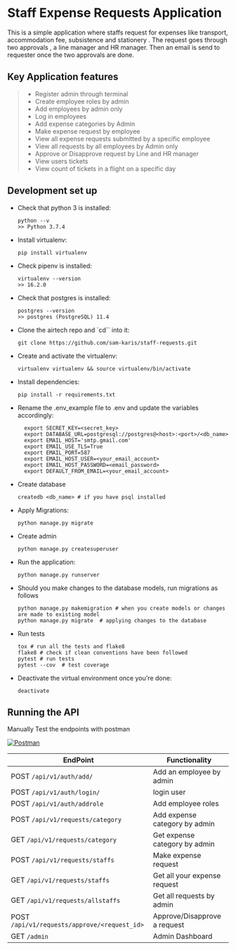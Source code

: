 # Staff Expense Requests Application
This is a simple application where staffs request for expenses like transport, accommodation fee, subsistence and stationery . The request goes through two approvals , a line manager and HR manager. Then an email is send to requester once the two approvals are done.

## Key Application features

> - Register admin through terminal
> - Create employee roles by admin
> - Add employees by admin only
> - Log in employees
> - Add expense categories by Admin
> - Make expense request by employee
> - View all expense requests submitted by a specific employee
> - View all requests by all employees by Admin only
> - Approve or Disapprove request by Line and HR manager
> - View users tickets
> - View count of tickets in a flight on a specific day

## Development set up

- Check that python 3 is installed:

  ```
  python --v
  >> Python 3.7.4
  ```

- Install virtualenv:

  ```
  pip install virtualenv
  ```

- Check pipenv is installed:

  ```
  virtualenv --version
  >> 16.2.0
  ```

- Check that postgres is installed:

  ```
  postgres --version
  >> postgres (PostgreSQL) 11.4

  ```

- Clone the airtech repo and `cd`` into it:

  ```
  git clone https://github.com/sam-karis/staff-requests.git

  ```

- Create and activate the virtualenv:

  ```
  virtualenv virtualenv && source virtualenv/bin/activate
  ```

- Install dependencies:

  ```
  pip install -r requirements.txt
  ```

- Rename the .env_example file to .env and update the variables accordingly:

  ```
    export SECRET_KEY=<secret_key>
    export DATABASE_URL=postgresql://postgres@<host>:<port>/<db_name>
    export EMAIL_HOST='smtp.gmail.com'
    export EMAIL_USE_TLS=True
    export EMAIL_PORT=587
    export EMAIL_HOST_USER=<your_email_account>
    export EMAIL_HOST_PASSWORD=<email_password>
    export DEFAULT_FROM_EMAIL=<your_email_account>
  ```

- Create database

  ```
  createdb <db_name> # if you have psql installed
  ```

- Apply Migrations:

  ```
  python manage.py migrate
  ```

- Create admin
  ```
  python manage.py createsuperuser
  ```

* Run the application:

  ```
  python manage.py runserver
  ```

* Should you make changes to the database models, run migrations as follows

  ```
  python manage.py makemigration # when you create models or changes are made to existing model
  python manage.py migrate  # applying changes to the database
  ```

* Run tests

  ```
  tox # run all the tests and flake8
  flake8 # check if clean conventions have been followed
  pytest # run tests
  pytest --cov  # test coverage
  ```

* Deactivate the virtual environment once you're done:
  ```
  deactivate
  ```

## Running the API

Manually Test the endpoints with postman

[![Postman](https://run.pstmn.io/button.svg)](https://documenter.getpostman.com/view/4000258/SW17RaWU?version=latest)

| **EndPoint**                                  | **Functionality**             |
| --------------------------------------------- | --------------------------    |
| POST `/api/v1/auth/add/`                      | Add an employee by admin      |
| POST `/api/v1/auth/login/`                    | login user                    |
| POST `/api/v1/auth/addrole`                   | Add employee roles            |
| POST `/api/v1/requests/category`              | Add expense category by admin |
| GET `/api/v1/requests/category`               | Get expense category by admin |
| POST `/api/v1/requests/staffs`                | Make expense request          |
| GET `/api/v1/requests/staffs`                 | Get all your expense request  |
| GET `/api/v1/requests/allstaffs`              | Get all requests by admin     |
| POST `/api/v1/requests/approve/<request_id>`  | Approve/Disapprove a request  |
| GET `/admin`                                  | Admin Dashboard               |
